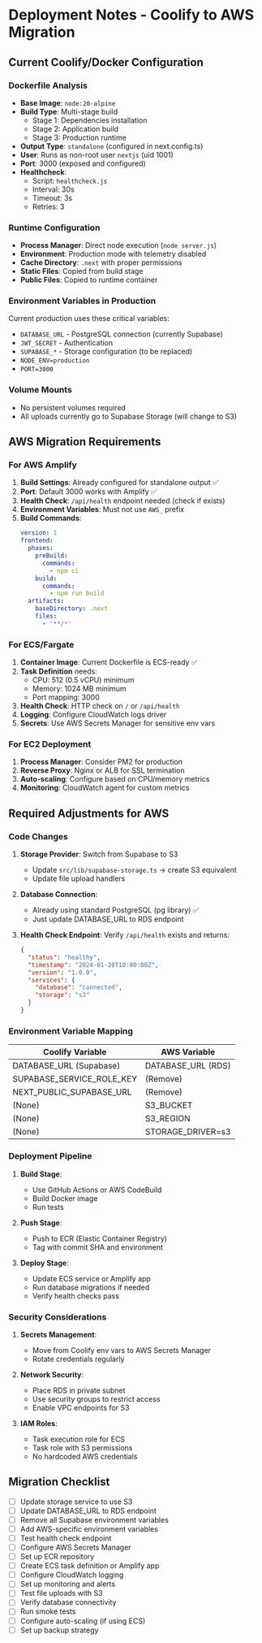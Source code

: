 # Deployment Notes - Coolify to AWS Migration

## Current Coolify/Docker Configuration

### Dockerfile Analysis
- **Base Image**: `node:20-alpine`
- **Build Type**: Multi-stage build
  - Stage 1: Dependencies installation
  - Stage 2: Application build
  - Stage 3: Production runtime
- **Output Type**: `standalone` (configured in next.config.ts)
- **User**: Runs as non-root user `nextjs` (uid 1001)
- **Port**: 3000 (exposed and configured)
- **Healthcheck**: 
  - Script: `healthcheck.js`
  - Interval: 30s
  - Timeout: 3s
  - Retries: 3

### Runtime Configuration
- **Process Manager**: Direct node execution (`node server.js`)
- **Environment**: Production mode with telemetry disabled
- **Cache Directory**: `.next` with proper permissions
- **Static Files**: Copied from build stage
- **Public Files**: Copied to runtime container

### Environment Variables in Production
Current production uses these critical variables:
- `DATABASE_URL` - PostgreSQL connection (currently Supabase)
- `JWT_SECRET` - Authentication
- `SUPABASE_*` - Storage configuration (to be replaced)
- `NODE_ENV=production`
- `PORT=3000`

### Volume Mounts
- No persistent volumes required
- All uploads currently go to Supabase Storage (will change to S3)

## AWS Migration Requirements

### For AWS Amplify
1. **Build Settings**: Already configured for standalone output ✅
2. **Port**: Default 3000 works with Amplify ✅
3. **Health Check**: `/api/health` endpoint needed (check if exists)
4. **Environment Variables**: Must not use `AWS_` prefix
5. **Build Commands**:
   ```yaml
   version: 1
   frontend:
     phases:
       preBuild:
         commands:
           - npm ci
       build:
         commands:
           - npm run build
     artifacts:
       baseDirectory: .next
       files:
         - '**/*'
   ```

### For ECS/Fargate
1. **Container Image**: Current Dockerfile is ECS-ready ✅
2. **Task Definition** needs:
   - CPU: 512 (0.5 vCPU) minimum
   - Memory: 1024 MB minimum
   - Port mapping: 3000
3. **Health Check**: HTTP check on `/` or `/api/health`
4. **Logging**: Configure CloudWatch logs driver
5. **Secrets**: Use AWS Secrets Manager for sensitive env vars

### For EC2 Deployment
1. **Process Manager**: Consider PM2 for production
2. **Reverse Proxy**: Nginx or ALB for SSL termination
3. **Auto-scaling**: Configure based on CPU/memory metrics
4. **Monitoring**: CloudWatch agent for custom metrics

## Required Adjustments for AWS

### Code Changes
1. **Storage Provider**: Switch from Supabase to S3
   - Update `src/lib/supabase-storage.ts` → create S3 equivalent
   - Update file upload handlers

2. **Database Connection**: 
   - Already using standard PostgreSQL (pg library) ✅
   - Just update DATABASE_URL to RDS endpoint

3. **Health Check Endpoint**: Verify `/api/health` exists and returns:
   ```json
   {
     "status": "healthy",
     "timestamp": "2024-01-20T10:00:00Z",
     "version": "1.0.0",
     "services": {
       "database": "connected",
       "storage": "s3"
     }
   }
   ```

### Environment Variable Mapping
| Coolify Variable | AWS Variable |
|-----------------|--------------|
| DATABASE_URL (Supabase) | DATABASE_URL (RDS) |
| SUPABASE_SERVICE_ROLE_KEY | (Remove) |
| NEXT_PUBLIC_SUPABASE_URL | (Remove) |
| (None) | S3_BUCKET |
| (None) | S3_REGION |
| (None) | STORAGE_DRIVER=s3 |

### Deployment Pipeline
1. **Build Stage**: 
   - Use GitHub Actions or AWS CodeBuild
   - Build Docker image
   - Run tests

2. **Push Stage**:
   - Push to ECR (Elastic Container Registry)
   - Tag with commit SHA and environment

3. **Deploy Stage**:
   - Update ECS service or Amplify app
   - Run database migrations if needed
   - Verify health checks pass

### Security Considerations
1. **Secrets Management**: 
   - Move from Coolify env vars to AWS Secrets Manager
   - Rotate credentials regularly

2. **Network Security**:
   - Place RDS in private subnet
   - Use security groups to restrict access
   - Enable VPC endpoints for S3

3. **IAM Roles**:
   - Task execution role for ECS
   - Task role with S3 permissions
   - No hardcoded AWS credentials

## Migration Checklist

- [ ] Update storage service to use S3
- [ ] Update DATABASE_URL to RDS endpoint
- [ ] Remove all Supabase environment variables
- [ ] Add AWS-specific environment variables
- [ ] Test health check endpoint
- [ ] Configure AWS Secrets Manager
- [ ] Set up ECR repository
- [ ] Create ECS task definition or Amplify app
- [ ] Configure CloudWatch logging
- [ ] Set up monitoring and alerts
- [ ] Test file uploads with S3
- [ ] Verify database connectivity
- [ ] Run smoke tests
- [ ] Configure auto-scaling (if using ECS)
- [ ] Set up backup strategy